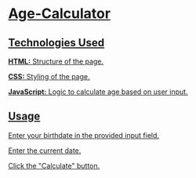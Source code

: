 # <U>Age-Calculator<U>
<H2>Technologies Used</H2>
<p><B>HTML:</B> Structure of the page.</p>
<p><B>CSS:</B> Styling of the page.</p>
<p><B>JavaScript:</B> Logic to calculate age based on user input.</p>
<H2>Usage</H2>
<p>Enter your birthdate in the provided input field.</p>
<p>Enter the current date.</p>
<p>Click the "Calculate" button.</p>
